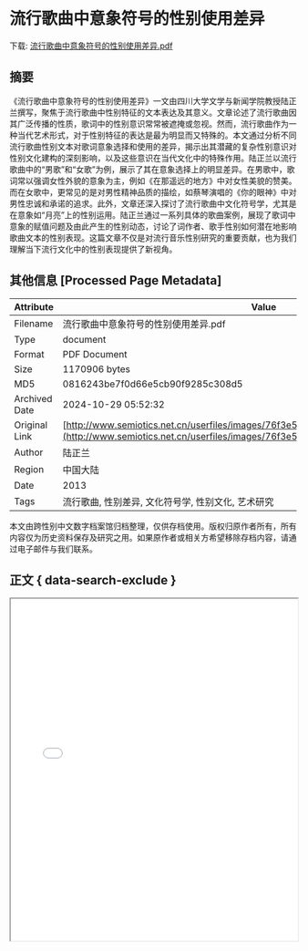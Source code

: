 # 流行歌曲中意象符号的性别使用差异

<!-- tcd_download_link -->
下载: [流行歌曲中意象符号的性别使用差异.pdf](流行歌曲中意象符号的性别使用差异.pdf)
<!-- tcd_download_link_end -->

## 摘要

<!-- tcd_abstract -->
《流行歌曲中意象符号的性别使用差异》一文由四川大学文学与新闻学院教授陆正兰撰写，聚焦于流行歌曲中性别特征的文本表达及其意义。文章论述了流行歌曲因其广泛传播的性质，歌词中的性别意识常常被遮掩或忽视。然而，流行歌曲作为一种当代艺术形式，对于性别特征的表达是最为明显而又特殊的。本文通过分析不同流行歌曲性别文本对歌词意象选择和使用的差异，揭示出其潜藏的复杂性别意识对性别文化建构的深刻影响，以及这些意识在当代文化中的特殊作用。陆正兰以流行歌曲中的“男歌”和“女歌”为例，展示了其在意象选择上的明显差异。在男歌中，歌词常以强调女性外貌的意象为主，例如《在那遥远的地方》中对女性美貌的赞美。而在女歌中，更常见的是对男性精神品质的描绘，如蔡琴演唱的《你的眼神》中对男性忠诚和承诺的追求。此外，文章还深入探讨了流行歌曲中文化符号学，尤其是在意象如“月亮”上的性别运用。陆正兰通过一系列具体的歌曲案例，展现了歌词中意象的赋值问题及由此产生的性别动态，讨论了词作者、歌手性别如何潜在地影响歌曲文本的性别表现。这篇文章不仅是对流行音乐性别研究的重要贡献，也为我们理解当下流行文化中的性别表现提供了新视角。

<!-- tcd_abstract_end -->

## 其他信息 [Processed Page Metadata]

| Attribute       | Value                                  |
|-----------------|----------------------------------------|
| Filename        | 流行歌曲中意象符号的性别使用差异.pdf                             |
| Type            | document                                 |
| Format          | PDF Document                               |
| Size            | 1170906 bytes                           |
| MD5             | 0816243be7f0d66e5cb90f9285c308d5                                  |
| Archived Date   | 2024-10-29 05:52:32                             |
| Original Link   | [http://www.semiotics.net.cn/userfiles/images/76f3e533255d6cb11f227bde1046aa52.pdf](http://www.semiotics.net.cn/userfiles/images/76f3e533255d6cb11f227bde1046aa52.pdf)                         |
| Author          | 陆正兰                               |
| Region          | 中国大陆                               |
| Date            | 2013                                 |
| Tags            | 流行歌曲, 性别差异, 文化符号学, 性别文化, 艺术研究                                 |

本文由跨性别中文数字档案馆归档整理，仅供存档使用。版权归原作者所有，所有内容仅为历史资料保存及研究之用。如果原作者或相关方希望移除存档内容，请通过电子邮件与我们联系。

## 正文 { data-search-exclude }

<!-- tcd_main_text -->
<iframe src="../流行歌曲中意象符号的性别使用差异.pdf" width="100%" height="600px">
    <p>无法显示PDF，请下载查看。</p>
</iframe>
<!-- tcd_main_text_end -->


